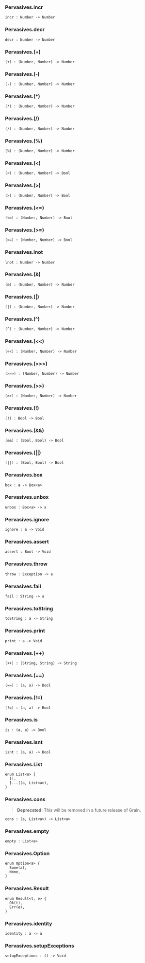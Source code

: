 ### Pervasives.**incr**

```grain
incr : Number -> Number
```

### Pervasives.**decr**

```grain
decr : Number -> Number
```

### Pervasives.**(+)**

```grain
(+) : (Number, Number) -> Number
```

### Pervasives.**(-)**

```grain
(-) : (Number, Number) -> Number
```

### Pervasives.**(*)**

```grain
(*) : (Number, Number) -> Number
```

### Pervasives.**(/)**

```grain
(/) : (Number, Number) -> Number
```

### Pervasives.**(%)**

```grain
(%) : (Number, Number) -> Number
```

### Pervasives.**(<)**

```grain
(<) : (Number, Number) -> Bool
```

### Pervasives.**(>)**

```grain
(>) : (Number, Number) -> Bool
```

### Pervasives.**(<=)**

```grain
(<=) : (Number, Number) -> Bool
```

### Pervasives.**(>=)**

```grain
(>=) : (Number, Number) -> Bool
```

### Pervasives.**lnot**

```grain
lnot : Number -> Number
```

### Pervasives.**(&)**

```grain
(&) : (Number, Number) -> Number
```

### Pervasives.**(|)**

```grain
(|) : (Number, Number) -> Number
```

### Pervasives.**(^)**

```grain
(^) : (Number, Number) -> Number
```

### Pervasives.**(<<)**

```grain
(<<) : (Number, Number) -> Number
```

### Pervasives.**(>>>)**

```grain
(>>>) : (Number, Number) -> Number
```

### Pervasives.**(>>)**

```grain
(>>) : (Number, Number) -> Number
```

### Pervasives.**(!)**

```grain
(!) : Bool -> Bool
```

### Pervasives.**(&&)**

```grain
(&&) : (Bool, Bool) -> Bool
```

### Pervasives.**(||)**

```grain
(||) : (Bool, Bool) -> Bool
```

### Pervasives.**box**

```grain
box : a -> Box<a>
```

### Pervasives.**unbox**

```grain
unbox : Box<a> -> a
```

### Pervasives.**ignore**

```grain
ignore : a -> Void
```

### Pervasives.**assert**

```grain
assert : Bool -> Void
```

### Pervasives.**throw**

```grain
throw : Exception -> a
```

### Pervasives.**fail**

```grain
fail : String -> a
```

### Pervasives.**toString**

```grain
toString : a -> String
```

### Pervasives.**print**

```grain
print : a -> Void
```

### Pervasives.**(++)**

```grain
(++) : (String, String) -> String
```

### Pervasives.**(==)**

```grain
(==) : (a, a) -> Bool
```

### Pervasives.**(!=)**

```grain
(!=) : (a, a) -> Bool
```

### Pervasives.**is**

```grain
is : (a, a) -> Bool
```

### Pervasives.**isnt**

```grain
isnt : (a, a) -> Bool
```

### Pervasives.**List**

```grain
enum List<a> {
  [],
  [...](a, List<a>),
}
```

### Pervasives.**cons**

> **Deprecated:** This will be removed in a future release of Grain.

```grain
cons : (a, List<a>) -> List<a>
```

### Pervasives.**empty**

```grain
empty : List<a>
```

### Pervasives.**Option**

```grain
enum Option<a> {
  Some(a),
  None,
}
```

### Pervasives.**Result**

```grain
enum Result<t, e> {
  Ok(t),
  Err(e),
}
```

### Pervasives.**identity**

```grain
identity : a -> a
```

### Pervasives.**setupExceptions**

```grain
setupExceptions : () -> Void
```

